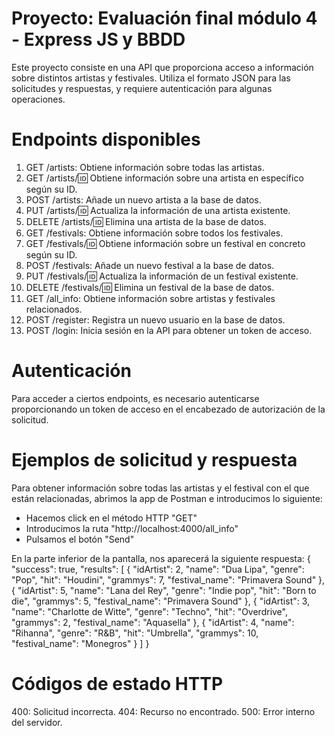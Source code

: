 # Proyecto: Evaluación final módulo 4 - Express JS y BBDD
Este proyecto consiste en una API que proporciona acceso a información sobre distintos artistas y festivales. 
Utiliza el formato JSON para las solicitudes y respuestas, y requiere autenticación para algunas operaciones.

# Endpoints disponibles
1. GET /artists: Obtiene información sobre todas las artistas.
2. GET /artists/:id: Obtiene información sobre una artista en específico según su ID.
3. POST /artists: Añade un nuevo artista a la base de datos.
4. PUT /artists/:id: Actualiza la información de una artista existente.
5. DELETE /artists/:id: Elimina una artista de la base de datos.
6. GET /festivals: Obtiene información sobre todos los festivales.
7. GET /festivals/:id: Obtiene información sobre un festival en concreto según su ID.
8. POST /festivals: Añade un nuevo festival a la base de datos.
9. PUT /festivals/:id: Actualiza la información de un festival existente.
10. DELETE /festivals/:id: Elimina un festival de la base de datos.
11. GET /all_info: Obtiene información sobre artistas y festivales relacionados.
12. POST /register: Registra un nuevo usuario en la base de datos.
13. POST /login: Inicia sesión en la API para obtener un token de acceso.

# Autenticación
Para acceder a ciertos endpoints, es necesario autenticarse proporcionando un token de acceso en el encabezado de autorización de la solicitud.

# Ejemplos de solicitud y respuesta
Para obtener información sobre todas las artistas y el festival con el que están relacionadas, abrimos la app de Postman e introducimos lo siguiente:
- Hacemos click en el método HTTP "GET" 
- Introducimos la ruta "http://localhost:4000/all_info"
- Pulsamos el botón "Send"

En la parte inferior de la pantalla, nos aparecerá la siguiente respuesta: 
{
    "success": true,
    "results": [
        {
            "idArtist": 2,
            "name": "Dua Lipa",
            "genre": "Pop",
            "hit": "Houdini",
            "grammys": 7,
            "festival_name": "Primavera Sound"
        },
        {
            "idArtist": 5,
            "name": "Lana del Rey",
            "genre": "Indie pop",
            "hit": "Born to die",
            "grammys": 5,
            "festival_name": "Primavera Sound"
        },
        {
            "idArtist": 3,
            "name": "Charlotte de Witte",
            "genre": "Techno",
            "hit": "Overdrive",
            "grammys": 2,
            "festival_name": "Aquasella"
        },
        {
            "idArtist": 4,
            "name": "Rihanna",
            "genre": "R&B",
            "hit": "Umbrella",
            "grammys": 10,
            "festival_name": "Monegros"
        }
    ]
}


# Códigos de estado HTTP
400: Solicitud incorrecta.
404: Recurso no encontrado.
500: Error interno del servidor.